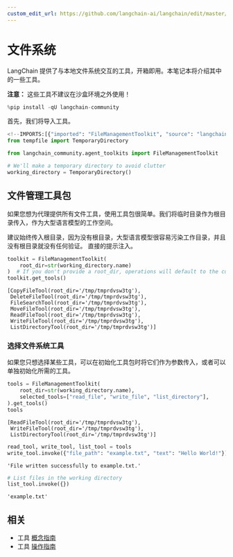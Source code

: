 ```yaml
---
custom_edit_url: https://github.com/langchain-ai/langchain/edit/master/docs/docs/integrations/tools/filesystem.ipynb
---
```

# 文件系统

LangChain 提供了与本地文件系统交互的工具，开箱即用。本笔记本将介绍其中的一些工具。

**注意：** 这些工具不建议在沙盒环境之外使用！


```python
%pip install -qU langchain-community
```

首先，我们将导入工具。


```python
<!--IMPORTS:[{"imported": "FileManagementToolkit", "source": "langchain_community.agent_toolkits", "docs": "https://python.langchain.com/api_reference/community/agent_toolkits/langchain_community.agent_toolkits.file_management.toolkit.FileManagementToolkit.html", "title": "File System"}]-->
from tempfile import TemporaryDirectory

from langchain_community.agent_toolkits import FileManagementToolkit

# We'll make a temporary directory to avoid clutter
working_directory = TemporaryDirectory()
```

## 文件管理工具包

如果您想为代理提供所有文件工具，使用工具包很简单。我们将临时目录作为根目录传入，作为大型语言模型的工作空间。

建议始终传入根目录，因为没有根目录，大型语言模型很容易污染工作目录，并且没有根目录就没有任何验证。
直接的提示注入。


```python
toolkit = FileManagementToolkit(
    root_dir=str(working_directory.name)
)  # If you don't provide a root_dir, operations will default to the current working directory
toolkit.get_tools()
```



```output
[CopyFileTool(root_dir='/tmp/tmprdvsw3tg'),
 DeleteFileTool(root_dir='/tmp/tmprdvsw3tg'),
 FileSearchTool(root_dir='/tmp/tmprdvsw3tg'),
 MoveFileTool(root_dir='/tmp/tmprdvsw3tg'),
 ReadFileTool(root_dir='/tmp/tmprdvsw3tg'),
 WriteFileTool(root_dir='/tmp/tmprdvsw3tg'),
 ListDirectoryTool(root_dir='/tmp/tmprdvsw3tg')]
```


### 选择文件系统工具

如果您只想选择某些工具，可以在初始化工具包时将它们作为参数传入，或者可以单独初始化所需的工具。


```python
tools = FileManagementToolkit(
    root_dir=str(working_directory.name),
    selected_tools=["read_file", "write_file", "list_directory"],
).get_tools()
tools
```



```output
[ReadFileTool(root_dir='/tmp/tmprdvsw3tg'),
 WriteFileTool(root_dir='/tmp/tmprdvsw3tg'),
 ListDirectoryTool(root_dir='/tmp/tmprdvsw3tg')]
```



```python
read_tool, write_tool, list_tool = tools
write_tool.invoke({"file_path": "example.txt", "text": "Hello World!"})
```



```output
'File written successfully to example.txt.'
```



```python
# List files in the working directory
list_tool.invoke({})
```



```output
'example.txt'
```



## 相关

- 工具 [概念指南](/docs/concepts/#tools)
- 工具 [操作指南](/docs/how_to/#tools)
